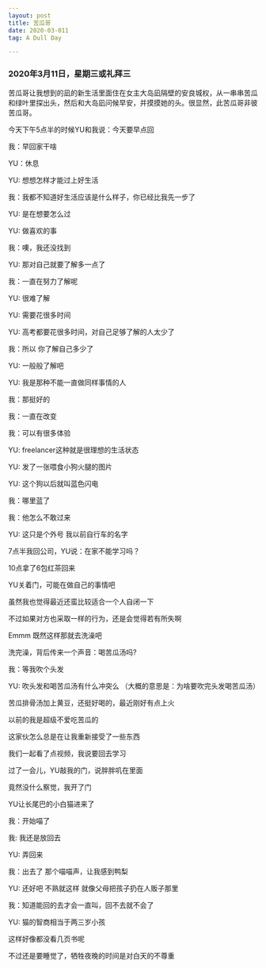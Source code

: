```yaml
---
layout: post
title: 苦瓜哥
date: 2020-03-011
tag: A Dull Day

---
```


### 2020年3月11日，星期三或礼拜三

苦瓜哥让我想到的凪的新生活里面住在女主大岛凪隔壁的安良城权，从一串串苦瓜和绿叶里探出头，然后和大岛凪问候早安，并摸摸她的头。很显然，此苦瓜哥非彼苦瓜哥。

今天下午5点半的时候YU和我说：今天要早点回

我：早回家干啥

YU：休息

YU: 想想怎样才能过上好生活

我：我都不知道好生活应该是什么样子，你已经比我先一步了

YU: 是在想要怎么过

YU: 做喜欢的事

我：噢，我还没找到

YU: 那对自己就要了解多一点了

我：一直在努力了解呢

YU: 很难了解

YU: 需要花很多时间

YU: 高考都要花很多时间，对自己足够了解的人太少了

我：所以 你了解自己多少了

YU: 一般般了解吧

YU: 我是那种不能一直做同样事情的人

我：那挺好的 

我：一直在改变

我：可以有很多体验

YU: freelancer这种就是很理想的生活状态

YU: 发了一张喂食小狗火腿的图片

YU: 这个狗以后就叫蓝色闪电

我：哪里蓝了

我：他怎么不敢过来

YU: 这只是个外号 我以前自行车的名字

7点半我回公司，YU说：在家不能学习吗？

10点拿了6包红茶回来

YU关着门，可能在做自己的事情吧

虽然我也觉得最近还蛮比较适合一个人自闭一下

不过如果对方也采取一样的行为，还是会觉得若有所失啊

Emmm  既然这样那就去洗澡吧

洗完澡，背后传来一个声音：喝苦瓜汤吗?

我：等我吹个头发

YU: 吹头发和喝苦瓜汤有什么冲突么
（大概的意思是：为啥要吹完头发喝苦瓜汤）

苦瓜排骨汤加上黄豆，还挺好喝的，最近刚好有点上火

以前的我是超级不爱吃苦瓜的

这家伙怎么总是在让我重新接受了一些东西

我们一起看了点视频，我说要回去学习

过了一会儿，YU敲我的门，说胖胖叽在里面

竟然没什么察觉，我开了门

YU让长尾巴的小白猫进来了

我：开始喵了

我: 我还是放回去

YU: 弄回来

我：出去了 那个喵喵声，让我感到鸭梨

YU: 还好吧 不熟就这样 就像父母把孩子扔在人贩子那里

我：知道能回的去才会一直叫，回不去就不会了

YU: 猫的智商相当于两三岁小孩

这样好像都没看几页书呢

不过还是要睡觉了，牺牲夜晚的时间是对白天的不尊重